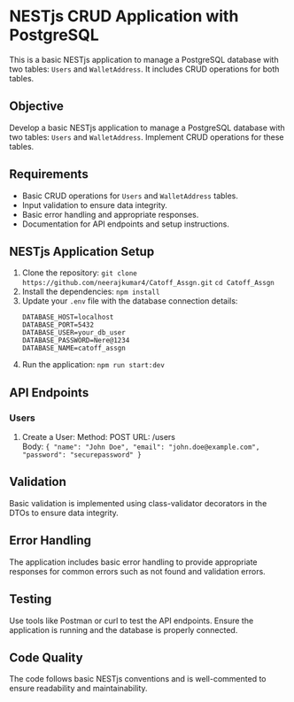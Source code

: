 # NESTjs CRUD Application with PostgreSQL

This is a basic NESTjs application to manage a PostgreSQL database with two tables: `Users` and `WalletAddress`. It includes CRUD operations for both tables.

## Objective

Develop a basic NESTjs application to manage a PostgreSQL database with two tables: `Users` and `WalletAddress`. Implement CRUD operations for these tables.

## Requirements

- Basic CRUD operations for `Users` and `WalletAddress` tables.
- Input validation to ensure data integrity.
- Basic error handling and appropriate responses.
- Documentation for API endpoints and setup instructions.

## NESTjs Application Setup
1. Clone the repository:
    `git clone https://github.com/neerajkumar4/Catoff_Assgn.git`
    `cd Catoff_Assgn`
2. Install the dependencies:
    `npm install`
3. Update your `.env` file with the database connection details:
    ```
    DATABASE_HOST=localhost
    DATABASE_PORT=5432
    DATABASE_USER=your_db_user
    DATABASE_PASSWORD=Nere@1234
    DATABASE_NAME=catoff_assgn 
    ```
4. Run the application:
    `npm run start:dev`
## API Endpoints
###     Users
1.  Create a User:
        Method: POST
        URL: /users  
        Body: ```
        {
            "name": "John Doe",
            "email": "john.doe@example.com",
            "password": "securepassword"
        }
        ``` 
## Validation
Basic validation is implemented using class-validator decorators in the DTOs to ensure data integrity.

## Error Handling
The application includes basic error handling to provide appropriate responses for common errors such as not found and validation errors.

## Testing
Use tools like Postman or curl to test the API endpoints. Ensure the application is running and the database is properly connected.

## Code Quality
The code follows basic NESTjs conventions and is well-commented to ensure readability and maintainability.
